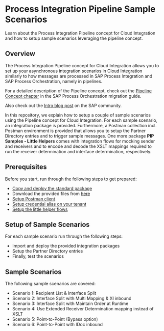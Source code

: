 # Process Integration Pipeline Sample Scenarios
Learn about the Process Integration Pipeline concept for Cloud Integration and how to setup sample scenarios leveraging the pipeline concept.

## Overview

The Process Integration Pipeline concept for Cloud Integration allows you to set up your asynchronous integration scenarios in Cloud Integration similarly to how messages are processed in SAP Process Integration and SAP Process Orchestration, namely in pipelines.

For a detailed description of the Pipeline concept, check out the [Pipeline Concept chapter](https://help.sap.com/docs/MIGRATION_GUIDE_PO/90c8ad90cb684ee5979856093efe7462/6e527fb074834af2be2546c6e7e2fa5f.html) in the SAP Process Orchestration migration guide.

Also check out the [Intro blog post](https://community.sap.com/t5/technology-blogs-by-sap/introducing-the-new-pipeline-concept-in-cloud-integration/ba-p/13639651) on the SAP community.

In this repository, we explain how to setup a couple of sample scenarios using the Pipeline concept for Cloud Integration. For each sample scenario, an integration package is provided. Furthermore, a Postman collection incl. Postman environment is provided that allows you to setup the Partner Directory entries and to trigger sample messages. One more package **PIP Samples - Little Helpers** comes with integration flows for mocking sender and receivers and to encode and decode the XSLT mappings required to run the receiver determination and interface determination, respectively.

## Prerequisites

Before you start, run through the following steps to get prepared:

- [Copy and deploy the standard package](prerequisites/standard)
- Download the provided files from [here](./download)
- [Setup Postman client](prerequisites/postman)
- [Setup credential alias on your tenant](prerequisites/credential)
- [Setup the little helper flows](prerequisites/helper)

## Setup of Sample Scenarios

For each sample scenario run through the following steps:

- Import and deploy the provided integration packages
- Setup the Partner Directory entries
- Finally, test the scenarios

## Sample Scenarios

The following sample scenarios are covered:

- Scenario 1: Recipient List & Interface Split
- Scenario 2: Interface Split with Multi Mapping & XI inbound
- Scenario 3: Interface Split with Maintain Order at Runtime
- Scenario 4: Use Extended Receiver Determination mapping instead of XSLT
- Scenario 5: Point-to-Point (Bypass option)
- Scenario 6: Point-to-Point with IDoc inbound

